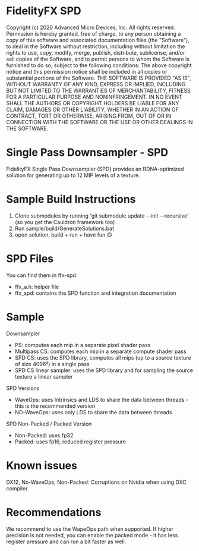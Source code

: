 # FidelityFX SPD
Copyright (c) 2020 Advanced Micro Devices, Inc. All rights reserved. Permission is hereby granted, free of charge, to any person obtaining a copy of this software and associated documentation files (the "Software"), to deal in the Software without restriction, including without limitation the rights to use, copy, modify, merge, publish, distribute, sublicense, and/or sell copies of the Software, and to permit persons to whom the Software is furnished to do so, subject to the following conditions: The above copyright notice and this permission notice shall be included in all copies or substantial portions of the Software. THE SOFTWARE IS PROVIDED "AS IS", WITHOUT WARRANTY OF ANY KIND, EXPRESS OR IMPLIED, INCLUDING BUT NOT LIMITED TO THE WARRANTIES OF MERCHANTABILITY, FITNESS FOR A PARTICULAR PURPOSE AND NONINFRINGEMENT. IN NO EVENT SHALL THE AUTHORS OR COPYRIGHT HOLDERS BE LIABLE FOR ANY CLAIM, DAMAGES OR OTHER LIABILITY, WHETHER IN AN ACTION OF CONTRACT, TORT OR OTHERWISE, ARISING FROM, OUT OF OR IN CONNECTION WITH THE SOFTWARE OR THE USE OR OTHER DEALINGS IN THE SOFTWARE.

# Single Pass Downsampler - SPD

FidelityFX Single Pass Downsampler (SPD) provides an RDNA-optimized solution for generating up to 12 MIP levels of a texture.

# Sample Build Instructions

1. Clone submodules by running 'git submodule update --init --recursive' (so you get the Cauldron framework too)
2. Run sample/build/GenerateSolutions.bat
3. open solution, build + run + have fun 😊

# SPD Files
You can find them in ffx-spd
- ffx_a.h: helper file
- ffx_spd: contains the SPD function and integration documentation

# Sample
Downsampler
- PS: computes each mip in a separate pixel shader pass
- Multipass CS: computes each mip in a separate compute shader pass
- SPD CS: uses the SPD library, computes all mips (up to a source texture of size 4096²) in a single pass
- SPD CS linear sampler: uses the SPD library and for sampling the source texture a linear sampler

SPD Versions
- WaveOps: uses Intrinsics and LDS to share the data between threads - this is the recommended version
- NO-WaveOps: uses only LDS to share the data between threads

SPD Non-Packed / Packed Version
- Non-Packed: uses fp32
- Packed: uses fp16, reduced register pressure

# Known issues
DX12, No-WaveOps, Non-Packed: Corruptions on Nvidia when using DXC compiler.

# Recommendations
We recommend to use the WapeOps path when supported. If higher precision is not needed, you can enable the packed mode - it has less register pressure and can run a bit faster as well.